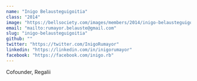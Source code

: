 ```yaml
---
name: "Inigo Belausteguigoitia"
class: "2014"
image: "https://bellsociety.com/images/members/2014/inigo-belausteguigoitia.jpg"
email: "mailto:rumayor.belauste@gmail.com"
slug: "inigo-belausteguigoitia"
github: ""
twitter: "https://twitter.com/InigoRumayor"
linkedin: "https://linkedin.com/in/inigorumayor"
facebook: "https://facebook.com/inigo.rb"
---
```

Cofounder, Regalii